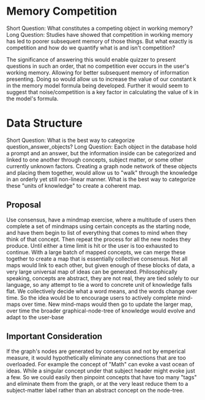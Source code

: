 # Memory Competition
Short Question:
What constitutes a competing object in working memory?
Long Question:
Studies have showed that competition in working memory has led to poorer subsequent memory of those things. But what exactly is competition and how do we quantify what is and isn't competition?

The significance of answering this would enable quizzer to present questions in such an order, that no competition ever occurs in the user's working memory. Allowing for better subsequent memory of information presenting. Doing so would allow us to increase the value of our constant k in the memory model formula being developed. Further it would seem to suggest that noise/competition is a key factor in calculating the value of k in the model's formula.

# Data Structure
Short Question:
What is the best way to categorize question_answer_objects?
Long Question:
Each object in the database hold a prompt and an answer, but the information inside can be categorized and linked to one another through concepts, subject matter, or some other currently unknown factors. Creating a graph node network of these objects and placing them together, would allow us to "walk" through the knowledge in an orderly yet still non-linear manner. What is the best way to categorize these "units of knowledge" to create a coherent map.
## Proposal
Use consensus, have a mindmap exercise, where a multitude of users then complete a set of mindmaps using certain concepts as the starting node, and have them begin to list of everything that comes to mind when they think of that concept. Then repeat the process for all the new nodes they produce. Until either a time limit is hit or the user is too exhausted to continue. With a large batch of mapped concepts, we can merge these together to create a map that is essentially collective consensus. Not all maps would link to each other, but given enough of these blocks of data, a very large universal map of ideas can be generated.
Philosophically speaking, concepts are abstract, they are not real, they are tied solely to our language, so any attempt to tie a word to concrete unit of knowledge falls flat. We collectively decide what a word means, and the words change over time. So the idea would be to encourage users to actively complete mind-maps over time. New mind-maps would then go to update the larger map, over time the broader graphical-node-tree of knowledge would evolve and adapt to the user-base
## Important Consideration
If the graph's nodes are generated by consensus and not by emperical measure, it would hypothetically eliminate any connections that are too overloaded. For example the concept of "Math" can evoke a vast ocean of ideas. While a singular concept under that subject header might evoke just a few. So we could easily then pinpoint concepts that have too many "tags" and eliminate them from the graph, or at the very least reduce them to a subject-matter label rather than an abstract concept on the node-tree.
